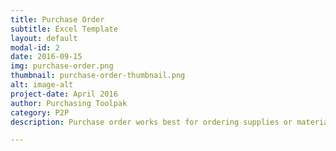 ```yaml
---
title: Purchase Order
subtitle: Excel Template
layout: default
modal-id: 2
date: 2016-09-15
img: purchase-order.png
thumbnail: purchase-order-thumbnail.png
alt: image-alt
project-date: April 2016
author: Purchasing Toolpak
category: P2P
description: Purchase order works best for ordering supplies or materials. Includes second page for added detail along with third tab for receiving items ordered.

---
```

